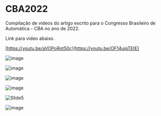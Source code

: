 # CBA2022
Compilação de videos do artigo escrito para o Congresso Brasileiro de Automática - CBA no ano de 2022.

Link para video abaixo.

[https://youtu.be/aVOPoRot50c](https://youtu.be/OF14uipTEtE)

![image](https://user-images.githubusercontent.com/26473609/186460854-213c3124-2e9b-42fa-a974-38497643a36d.png)

![image](https://user-images.githubusercontent.com/26473609/186461039-a35a0616-6f99-4476-82ed-ec32f20813ee.png)

![image](https://user-images.githubusercontent.com/26473609/186461148-a31cc88d-d2c2-4383-bc29-bcc2e73487a2.png)


![image](https://user-images.githubusercontent.com/26473609/186461285-a484b183-52b8-4a3d-9d2f-b5ab67391298.png)

![Slide5](https://user-images.githubusercontent.com/26473609/187050485-19679aee-20cf-46c0-8417-dfb14486fdff.png)

![image](https://user-images.githubusercontent.com/26473609/186461512-a11d7d88-719c-4abc-b0af-dc669b7bc3d7.png)

